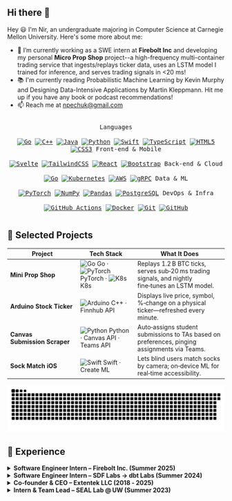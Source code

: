 ## Hi there 👋
Hey 😃 I'm Nir, an undergraduate majoring in Computer Science at Carnegie Mellon University. Here's some more about me:

- 🔭 I’m currently working as a SWE intern at **Firebolt Inc** and developing my personal **Micro Prop Shop** project--a high-frequency multi-container trading service that ingests/replays ticker data, uses an LSTM model I trained for inference, and serves trading signals in <20 ms! 
- 📚 I'm currently reading Probabilistic Machine Learning by Kevin Murphy and Designing Data-Intensive Applications by Martin Kleppmann. Hit me up if you have any book or podcast recommendations!
- 📫 Reach me at npechuk@gmail.com

<!-- check out https://github.com/devicons/devicon/tree/master/icons for the amazing icons btw! -->
<!-- Skill badges with verified links -->
<p style="display:inline-block;" align="center">
  <!-- Languages -->
  <kbd>
    <kbd>Languages</kbd><br><br>
    <a href="https://go.dev" target="_blank"><img width="30px" src="https://cdn.jsdelivr.net/gh/devicons/devicon/icons/go/go-original-wordmark.svg" alt="Go" /></a>
    <a href="https://isocpp.org" target="_blank"><img width="30px" src="https://cdn.jsdelivr.net/gh/devicons/devicon/icons/cplusplus/cplusplus-plain.svg" alt="C++" /></a>
    <a href="https://www.java.com" target="_blank"><img width="30px" src="https://cdn.jsdelivr.net/gh/devicons/devicon/icons/java/java-plain.svg" alt="Java" /></a>
    <a href="https://www.python.org" target="_blank"><img width="30px" src="https://cdn.jsdelivr.net/gh/devicons/devicon/icons/python/python-plain.svg" alt="Python" /></a>
    <a href="https://swift.org" target="_blank"><img width="30px" src="https://cdn.jsdelivr.net/gh/devicons/devicon/icons/swift/swift-original.svg" alt="Swift" /></a>
    <a href="https://www.typescriptlang.org" target="_blank"><img width="30px" src="https://cdn.jsdelivr.net/gh/devicons/devicon/icons/typescript/typescript-plain.svg" alt="TypeScript" /></a>
    <a href="https://developer.mozilla.org/en-US/docs/Web/Guide/HTML/HTML5" target="_blank"><img width="30px" src="https://cdn.jsdelivr.net/gh/devicons/devicon/icons/html5/html5-original.svg" alt="HTML5" /></a>
    <a href="https://developer.mozilla.org/en-US/docs/Web/CSS" target="_blank"><img width="30px" src="https://cdn.jsdelivr.net/gh/devicons/devicon/icons/css3/css3-plain.svg" alt="CSS3" /></a>
  </kbd>

  <!-- Front‑end & Mobile -->
  <kbd>
    <kbd>Front‑end & Mobile</kbd><br><br>
    <a href="https://svelte.dev" target="_blank"><img width="30px" src="https://cdn.jsdelivr.net/gh/devicons/devicon/icons/svelte/svelte-original.svg" alt="Svelte" /></a>
    <a href="https://tailwindcss.com" target="_blank"><img width="30px" src="https://cdn.jsdelivr.net/gh/devicons/devicon/icons/tailwindcss/tailwindcss-original.svg" alt="TailwindCSS" /></a>
    <a href="https://react.dev" target="_blank"><img width="30px" src="https://cdn.jsdelivr.net/gh/devicons/devicon/icons/react/react-original.svg" alt="React" /></a>
    <a href="https://getbootstrap.com" target="_blank"><img width="30px" src="https://cdn.jsdelivr.net/gh/devicons/devicon/icons/bootstrap/bootstrap-plain.svg" alt="Bootstrap" /></a>
  </kbd>

  <!-- Back‑end & Cloud -->
  <kbd>
    <kbd>Back‑end & Cloud</kbd><br><br>
    <a href="https://go.dev" target="_blank"><img width="30px" src="https://cdn.jsdelivr.net/gh/devicons/devicon/icons/go/go-original.svg" alt="Go" /></a>
    <a href="https://kubernetes.io" target="_blank"><img width="30px" src="https://cdn.jsdelivr.net/gh/devicons/devicon/icons/kubernetes/kubernetes-plain.svg" alt="Kubernetes" /></a>
    <a href="https://aws.amazon.com" target="_blank"><img width="30px" src="https://cdn.jsdelivr.net/gh/devicons/devicon/icons/amazonwebservices/amazonwebservices-original-wordmark.svg" alt="AWS" /></a>
    <a href="https://grpc.io" target="_blank"><img width="30px" src="https://cdn.jsdelivr.net/gh/devicons/devicon/icons/grpc/grpc-plain.svg" alt="gRPC" /></a>
  </kbd>

  <!-- Data & ML -->
  <kbd>
    <kbd>Data & ML</kbd><br><br>
    <a href="https://pytorch.org" target="_blank"><img width="30px" src="https://cdn.jsdelivr.net/gh/devicons/devicon/icons/pytorch/pytorch-original.svg" alt="PyTorch" /></a>
    <a href="https://numpy.org" target="_blank"><img width="30px" src="https://cdn.jsdelivr.net/gh/devicons/devicon/icons/numpy/numpy-original.svg" alt="NumPy" /></a>
    <a href="https://pandas.pydata.org" target="_blank"><img width="30px" src="https://cdn.jsdelivr.net/gh/devicons/devicon/icons/pandas/pandas-original.svg" alt="Pandas" /></a>
    <a href="https://www.postgresql.org" target="_blank"><img width="30px" src="https://cdn.jsdelivr.net/gh/devicons/devicon/icons/postgresql/postgresql-plain.svg" alt="PostgreSQL" /></a>
  </kbd>

  <!-- DevOps & Infra -->
  <kbd>
    <kbd>DevOps & Infra</kbd><br><br>
    <a href="https://github.com/features/actions" target="_blank"><img width="30px" src="https://cdn.jsdelivr.net/gh/devicons/devicon/icons/githubactions/githubactions-plain.svg" alt="GitHub Actions" /></a>
    <a href="https://www.docker.com" target="_blank"><img width="30px" src="https://cdn.jsdelivr.net/gh/devicons/devicon/icons/docker/docker-plain.svg" alt="Docker" /></a>
    <a href="https://git-scm.com" target="_blank"><img width="30px" src="https://cdn.jsdelivr.net/gh/devicons/devicon/icons/git/git-plain.svg" alt="Git" /></a>
    <a href="https://github.com" target="_blank"><img width="30px" src="https://cdn.jsdelivr.net/gh/devicons/devicon/icons/github/github-original.svg" alt="GitHub" /></a>
  </kbd>

  <!-- Tools, hidden for now
  <kbd>
    <kbd>Tools</kbd><br><br>
    <a href="https://code.visualstudio.com" target="_blank"><img width="30px" src="https://cdn.jsdelivr.net/gh/devicons/devicon/icons/vscode/vscode-original.svg" alt="VS Code" /></a>
    <a href="https://www.jetbrains.com/pycharm" target="_blank"><img width="30px" src="https://cdn.jsdelivr.net/gh/devicons/devicon/icons/pycharm/pycharm-original.svg" alt="PyCharm" /></a>
    <a href="https://www.jetbrains.com/idea" target="_blank"><img width="30px" src="https://cdn.jsdelivr.net/gh/devicons/devicon/icons/intellij/intellij-original.svg" alt="IntelliJ" /></a>
    <a href="https://developer.apple.com/xcode" target="_blank"><img width="30px" src="https://cdn.jsdelivr.net/gh/devicons/devicon/icons/xcode/xcode-original.svg" alt="Xcode" /></a>
  </kbd>
  -->
</p>


## 🚀 Selected Projects

| Project                                            | Tech Stack                                                                                                                                                                                                                                                                                                                                                              | What It Does                                                                                         |
| -------------------------------------------------- | ----------------------------------------------------------------------------------------------------------------------------------------------------------------------------------------------------------------------------------------------------------------------------------------------------------------------------------------------------------------------- | ---------------------------------------------------------------------------------------------------- |
| **Mini Prop Shop**<br>            | <img height="20" src="https://cdn.jsdelivr.net/gh/devicons/devicon/icons/go/go-original.svg" alt="Go"/> Go · <img height="20" src="https://cdn.jsdelivr.net/gh/devicons/devicon/icons/pytorch/pytorch-original.svg" alt="PyTorch"/> PyTorch · <img height="20" src="https://cdn.jsdelivr.net/gh/devicons/devicon/icons/kubernetes/kubernetes-plain.svg" alt="K8s"/> K8s | Replays 1.2 B BTC ticks, serves sub‑20 ms trading signals, and nightly fine‑tunes an LSTM model. |
| **Arduino Stock Ticker**<br>      | <img height="20" src="https://cdn.jsdelivr.net/gh/devicons/devicon/icons/arduino/arduino-original.svg" alt="Arduino"/> C++ · Finnhub API                                                                                                                                                                                                                                | Displays live price, symbol, %‑change on a physical ticker—refreshed every minute.                   |
| **Canvas Submission Scraper**<br> | <img height="20" src="https://cdn.jsdelivr.net/gh/devicons/devicon/icons/python/python-plain.svg" alt="Python"/> Python · Canvas API · Teams API                                                                                                                                                                                                                        | Auto‑assigns student submissions to TAs based on preferences, pinging assignments via Teams.         |
| **Sock Match iOS**<br>            | <img height="20" src="https://cdn.jsdelivr.net/gh/devicons/devicon/icons/swift/swift-original.svg" alt="Swift"/> Swift · Create ML                                                                                                                                                                                                                                      | Lets blind users match socks by camera; on‑device ML for real‑time accessibility.                    |

![snake gif](github-contribution-grid-snake.svg )

## 💼 Experience

<details>
  <summary><strong>Software Engineer Intern – Firebolt Inc. (Summer 2025)</strong></summary>

- Developing a <strong>Go</strong> + <strong>gRPC</strong> tool that benchmarks data‑warehouse performance across cluster shapes, query acceleration settings, and caching strategies.<br>

</details>

<details>
  <summary><strong>Software Engineer Intern – SDF Labs → dbt Labs (Summer 2024)</strong></summary>

- Led end‑to‑end development of the <em>Reports</em> cloud‑console feature (built with <strong>Svelte</strong>, <strong>TypeScript</strong>, <strong>TailwindCSS</strong>), used to track metadata across data workloads.<br>
- Scraped & normalised SQL‑dialect metadata in <strong>Python</strong> to power cross‑dialect compilation.

</details>

<details>
  <summary><strong>Co‑founder & CEO – Extentek LLC (2018 ‑ 2025)</strong></summary>

- Invented and patented (see US Patent US 10830626 B2) an over‑pour prevention device for blind users.<br>
- Raised funding & spoke at global accessibility conferences (<em>AHG</em>, <em>M‑Enabling</em>, <em>GeekWire</em>).

</details>

<details>
  <summary><strong>Intern & Team Lead – SEAL Lab @ UW (Summer 2023)</strong></summary>

- Managed a team of interns to write an NIH STTR R41 grant, bringing the lab’s software to millions.

</details>

<!--
**nirpechuk/nirpechuk** is a ✨ _special_ ✨ repository because its `README.md` (this file) appears on your GitHub profile.

Here are some ideas to get you started:

- 🔭 I’m currently working on ...
- 🌱 I’m currently learning ...
- 👯 I’m looking to collaborate on ...
- 🤔 I’m looking for help with ...
- 💬 Ask me about ...
- 📫 How to reach me: ...
- 😄 Pronouns: ...
- ⚡ Fun fact: ...
-->
